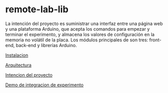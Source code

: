 # remote-lab-lib

La intención del proyecto es suministrar una interfaz entre una página web y una plataforma
Arduino, que acepta los comandos para empezar y terminar el experimento, y almacena los
valores de configuración en la memoria no volátil de la placa.
Los módulos principales de son tres: front-end, back-end y librerías Arduino.

[Instalacion](doc/RLL-instalacion-v0.00.pdf)

[Arquitectura](doc/RLL-arquitectura-v1.00.pdf)

[Intencion del proyecto](https://youtu.be/-bFDZmKrt8A)

[Demo de integracion de experimento](https://www.youtube.com/watch?v=U23sJfh_hjU)
